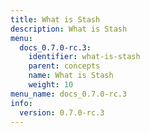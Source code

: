 ```yaml
---
title: What is Stash
description: What is Stash
menu:
  docs_0.7.0-rc.3:
    identifier: what-is-stash
    parent: concepts
    name: What is Stash
    weight: 10
menu_name: docs_0.7.0-rc.3
info:
  version: 0.7.0-rc.3
---
```


